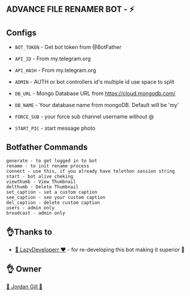 ## ADVANCE FILE RENAMER BOT - ⚡ 


## Configs 

* `BOT_TOKEN`  - Get bot token from @BotFather

* `API_ID` - From my.telegram.org 

* `API_HASH` - From my.telegram.org 

* `ADMIN` - AUTH or bot controllers id's multiple id use space to split 

* `DB_URL`  - Mongo Database URL from https://cloud.mongodb.com/

* `DB_NAME`  - Your database name from mongoDB. Default will be 'my'

* `FORCE_SUB` - your force sub channel username without @ 

* `START_PIC` - start message photo

## Botfather Commands
```
generate - to get logged in to bot
rename - to init rename process
connect - use this, if you already have telethon session string
start - bot alive cheking
viewthumb - View Thumbnail
delthumb - Delete Thumbnail
set_caption - set a custom caption
see_caption - see your custom caption
del_caption - delete custom caption
users - admin only
broadcast - admin only

```

## 👌Thanks to
- [🍟 LazyDeveloperr ❤](https://telegram.me/LazyDeveloperr) - for re-developing this bot making it superior 🚀 


## 👌 Owner 
<a href="https://telegram.me/JordanGill">
   <p>👑 Jordan Gill 👑</p>
  </a>

